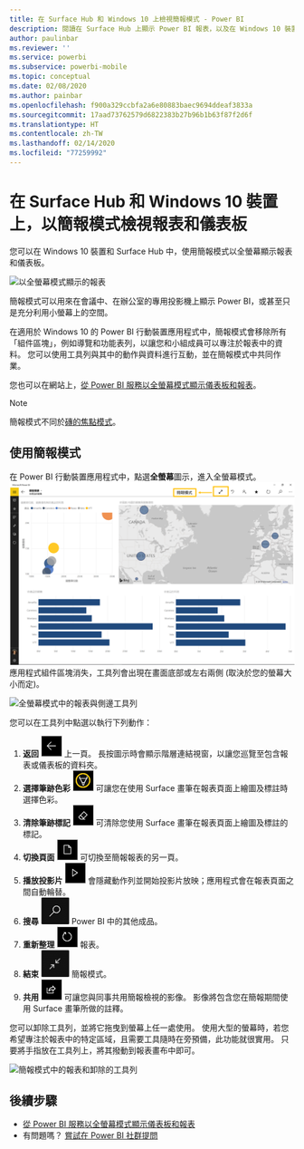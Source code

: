 ```yaml
---
title: 在 Surface Hub 和 Windows 10 上檢視簡報模式 - Power BI
description: 閱讀在 Surface Hub 上顯示 Power BI 報表，以及在 Windows 10 裝置上以全螢幕模式顯示 Power BI 儀表板、報表和磚。
author: paulinbar
ms.reviewer: ''
ms.service: powerbi
ms.subservice: powerbi-mobile
ms.topic: conceptual
ms.date: 02/08/2020
ms.author: painbar
ms.openlocfilehash: f900a329ccbfa2a6e80883baec9694ddeaf3833a
ms.sourcegitcommit: 17aad73762579d6822383b27b96b1b63f87f2d6f
ms.translationtype: HT
ms.contentlocale: zh-TW
ms.lasthandoff: 02/14/2020
ms.locfileid: "77259992"
---
```

# <a name="view-reports-and-dashboards-in-presentation-mode-on-surface-hub-and-windows-10-devices"></a>在 Surface Hub 和 Windows 10 裝置上，以簡報模式檢視報表和儀表板
您可以在 Windows 10 裝置和 Surface Hub 中，使用簡報模式以全螢幕顯示報表和儀表板。 

![以全螢幕模式顯示的報表](./media/mobile-windows-10-app-presentation-mode/power-bi-presentation-mode-2.png)

簡報模式可以用來在會議中、在辦公室的專用投影機上顯示 Power BI，或甚至只是充分利用小螢幕上的空間。 

在適用於 Windows 10 的 Power BI 行動裝置應用程式中，簡報模式會移除所有「組件區塊」，例如導覽和功能表列，以讓您和小組成員可以專注於報表中的資料。 您可以使用工具列與其中的動作與資料進行互動，並在簡報模式中共同作業。

您也可以在網站上，[從 Power BI 服務以全螢幕模式顯示儀表板和報表](../end-user-focus.md)。

> [!NOTE]
> 簡報模式不同於[磚的焦點模式](mobile-tiles-in-the-mobile-apps.md)。
> 
> 

## <a name="use-presentation-mode"></a>使用簡報模式
在 Power BI 行動裝置應用程式中，點選**全螢幕**圖示，進入全螢幕模式。
![全螢幕圖示](././media/mobile-windows-10-app-presentation-mode/power-bi-full-screen-icon.png) 應用程式組件區塊消失，工具列會出現在畫面底部或左右兩側 (取決於您的螢幕大小而定)。

![全螢幕模式中的報表與側邊工具列](./media/mobile-windows-10-app-presentation-mode/power-bi-presentation-mode-2.png)

您可以在工具列中點選以執行下列動作：

1. **返回** ![[返回] 圖示](./media/mobile-windows-10-app-presentation-mode/power-bi-windows-10-presentation-back-icon.png) 上一頁。 長按圖示時會顯示階層連結視窗，以讓您巡覽至包含報表或儀表板的資料夾。
2. **選擇筆跡色彩** ![[] 圖示](./media/mobile-windows-10-app-presentation-mode/power-bi-windows-10-presentation-ink-icon.png) 可讓您在使用 Surface 畫筆在報表頁面上繪圖及標註時選擇色彩。
3. **清除筆跡標記** ![[橡皮擦] 圖示](./media/mobile-windows-10-app-presentation-mode/power-bi-windows-10-presentation-eraser-icon.png) 可清除您使用 Surface 畫筆在報表頁面上繪圖及標註的標記。  
4. **切換頁面** ![[分頁] 圖示](./media/mobile-windows-10-app-presentation-mode/power-bi-windows-10-presentation-pages-icon.png) 可切換至簡報報表的另一頁。
5. **播放投影片** ![[播放] 圖示](./media/mobile-windows-10-app-presentation-mode/power-bi-windows-10-presentation-play-icon.png) 會隱藏動作列並開始投影片放映；應用程式會在報表頁面之間自動輪替。 
6. **搜尋** ![[搜尋] 圖示](./media/mobile-windows-10-app-presentation-mode/power-bi-windows-10-presentation-search-icon.png) Power BI 中的其他成品。
7. **重新整理** ![[重新整理] 圖示](./media/mobile-windows-10-app-presentation-mode/power-bi-windows-10-presentation-refresh-icon.png) 報表。
8. **結束** ![[結束全螢幕] 模式](./media/mobile-windows-10-app-presentation-mode/power-bi-windows-10-exit-full-screen-icon.png) 簡報模式。
8. **共用** ![[共用] 圖示](./media/mobile-windows-10-app-presentation-mode/power-bi-windows-10-share-icon.png) 可讓您與同事共用簡報檢視的影像。 影像將包含您在簡報期間使用 Surface 畫筆所做的註釋。

您可以卸除工具列，並將它拖曳到螢幕上任一處使用。 使用大型的螢幕時，若您希望專注於報表中的特定區域，且需要工具隨時在旁預備，此功能就很實用。 只要將手指放在工具列上，將其撥動到報表畫布中即可。

![簡報模式中的報表和卸除的工具列](./media/mobile-windows-10-app-presentation-mode/power-bi-windows-10-presentation-drag-toolbar-2.png)


## <a name="next-steps"></a>後續步驟
* [從 Power BI 服務以全螢幕模式顯示儀表板和報表](../end-user-focus.md)
* 有問題嗎？ [嘗試在 Power BI 社群提問](https://community.powerbi.com/)

